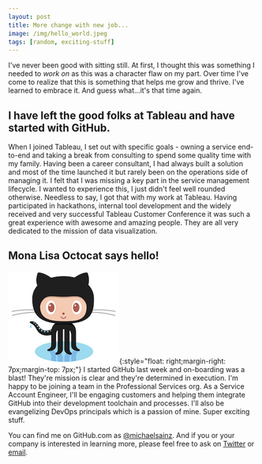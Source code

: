 ```yaml
---
layout: post
title: More change with new job...
image: /img/hello_world.jpeg
tags: [random, exciting-stuff]
---
```

I've never been good with sitting still. At first, I thought this was something I needed to *work on* as this was a character flaw on my part. Over time I've come to realize that this is something that helps me grow and thrive. I've learned to embrace it. And guess what...it's that time again.

## I have left the good folks at Tableau and have started with GitHub.

When I joined Tableau, I set out with specific goals - owning a service end-to-end and taking a break from consulting to spend some quality time with my family. Having been a career consultant, I had always built a solution and most of the time launched it but rarely been on the operations side of managing it. I felt that I was missing a key part in the service management lifecycle. I wanted to experience this, I just didn't feel well rounded otherwise. Needless to say, I got that with my work at Tableau. Having participated in hackathons, internal tool development and the widely received and very successful Tableau Customer Conference it was such a great experience with awesome and amazing people. They are all very dedicated to the mission of data visualization.

## Mona Lisa Octocat says hello!

![Image](/img/Octocat.jpg){:style="float: right;margin-right: 7px;margin-top: 7px;"} I started GitHub last week and on-boarding was a blast! They're mission is clear and they're determined in execution. I'm happy to be joining a team in the Professional Services org. As a Service Account Engineer, I'll be engaging customers and helping them integrate GitHub into their development toolchain and processes. I'll also be evangelizing DevOps principals which is a passion of mine. Super exciting stuff.

You can find me on GitHub.com as [@michaelsainz](https://github.com/michaelsainz). And if you or your company is interested in learning more, please feel free to ask on [Twitter](https://twitter.com/michaelsainz) or [email](mailto:michaelsainz@github.com).